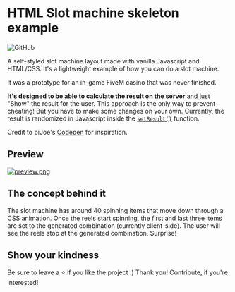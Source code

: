 # HTML Slot machine skeleton example

![GitHub](https://img.shields.io/github/license/flixrp/HTML-slot-machine-example)

A self-styled slot machine layout made with vanilla Javascript and HTML/CSS.
It's a lightweight example of how you can do a slot machine.

It was a prototype for an in-game FiveM casino that was never finished.

**It's designed to be able to calculate the result on the server** and just "Show" the result for the user.
This approach is the only way to prevent cheating! But you have to make some changes on your own. Currently, the result is randomized in Javascript inside the [`setResult()`](https://github.com/flixrp/HTML-slot-machine-example/blob/main/script.js#L79-L96) function.

Credit to piJoe's [Codepen](https://codepen.io/piJoe/pen/BLwRza) for inspiration.

## Preview

[![preview.png](https://github.com/flixrp/HTML-slot-machine-example/assets/44061123/0cc0d810-d1d0-413c-8c38-2e036ed1a8d0)](https://user-images.githubusercontent.com/44061123/224442965-085b31c4-513e-4480-a1ea-c36dbac3561a.mp4)

## The concept behind it

The slot machine has around 40 spinning items that move down through a CSS animation.
Once the reels start spinning, the first and last three items are set to the generated combination (currently client-side).
The user will see the reels stop at the generated combination. Surprise!

## Show your kindness

Be sure to leave a ⭐️ if you like the project :) Thank you! Contribute, if you're interested!

